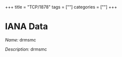 +++
title = "TCP/1878"
tags = [""]
categories = [""]
+++

# IANA Data

_Name:_ drmsmc

_Description:_ drmsmc

